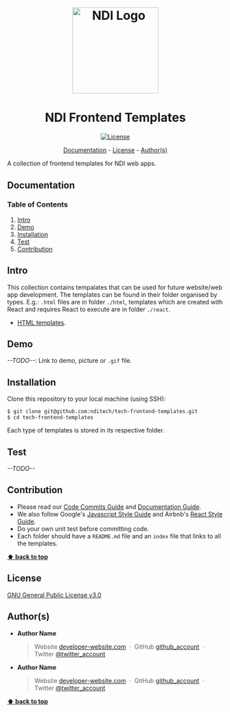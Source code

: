 <h1 align="center">
  <a href="https://www.ndi.org/"><img src="https://www.ndi.org/sites/all/themes/ndi/images/NDI_logo_svg.svg" alt="NDI Logo" width="200"></a>
</h1>

<h1 align="center">
  NDI Frontend Templates
</h1>

<p align="center">
  <a href="./LICENSE">
    <img src="https://img.shields.io/badge/license-GPL_3.0-red.svg" alt="License"/>
  </a>
</p>

<p align="center">
  <a href="#documentation">Documentation</a> - 
  <a href="#license">License</a> - 
  <a href="#authors">Author(s)</a>
</p>

A collection of frontend templates for NDI web apps.

## Documentation

### Table of Contents

1. [Intro](#intro)
1. [Demo](#demo)
1. [Installation](#installation)
1. [Test](#test)
1. [Contribution](#contribution)

## Intro

This collection contains tempalates that can be used for future website/web app development. The templates can be found in their folder organised by types. E.g.: `.html` files are in folder `./html`, templates which are created with React and requires React to execute are in folder `./react`.

- [HTML templates](./html/README.md).

## Demo

*--TODO--*: Link to demo, picture or `.gif` file.

## Installation

Clone this repository to your local machine (using SSH):
```
$ git clone git@github.com:nditech/tech-frontend-templates.git
$ cd tech-frontend-templates
```
Each type of templates is stored in its respective folder.

## Test

*--TODO--*

## Contribution

* Please read our [Code Commits Guide](https://github.com/nditech/git-styleguide) and [Documentation Guide](https://github.com/nditech/standardized-README).
* We also follow Google's [Javascript Style Guide](https://google.github.io/styleguide/jsguide.html) and Airbnb's [React Style Guide](https://github.com/airbnb/javascript/tree/master/react).
* Do your own unit test before committing code.
* Each folder should have a `README.md` file and an `index` file that links to all the templates.

**[⬆ back to top](#documentation)**

## License

[GNU General Public License v3.0](./LICENSE)

## Author(s)

* <b>Author Name</b>
    > Website [developer-website.com](https://www.google.com) &nbsp;&middot;&nbsp;
    > GitHub [github_account](https://github.com) &nbsp;&middot;&nbsp;
    > Twitter [@twitter_account](https://twitter.com)
* <b>Author Name</b>
    > Website [developer-website.com](https://www.google.com) &nbsp;&middot;&nbsp;
    > GitHub [github_account](https://github.com) &nbsp;&middot;&nbsp;
    > Twitter [@twitter_account](https://twitter.com)

**[⬆ back to top](#documentation)**
